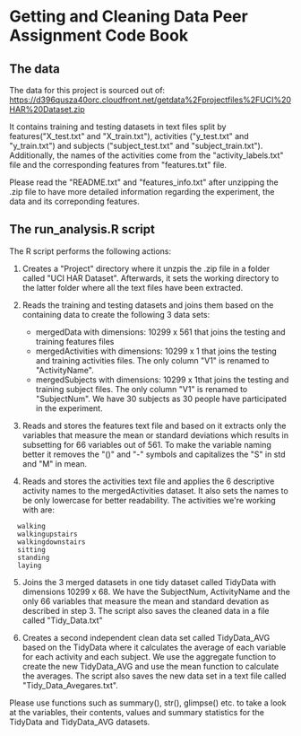 # Getting and Cleaning Data Peer Assignment Code Book

## The data

The data for this project is sourced out of: https://d396qusza40orc.cloudfront.net/getdata%2Fprojectfiles%2FUCI%20HAR%20Dataset.zip

It contains training and testing datasets in text files split by features("X_test.txt" and "X_train.txt"), activities ("y_test.txt" and "y_train.txt") and subjects ("subject_test.txt" and "subject_train.txt"). Additionally, the names of the activities come from the "activity_labels.txt" file and the corresponding features from "features.txt" file.

Please read the "README.txt" and "features_info.txt" after unzipping the .zip file to have more detailed information regarding the experiment, the data and its correponding features.

## The run_analysis.R script

The R script performs the following actions:

1. Creates a "Project" directory where it unzpis the .zip file in a folder called "UCI HAR Dataset". Afterwards, it sets the working directory to the latter folder where all the text files have been extracted. 

2. Reads the training and testing datasets and joins them based on the containing data to create the following 3 data sets:
   - mergedData with dimensions: 10299 x 561 that joins the testing and training features files
   - mergedActivities with dimensions: 10299 x 1 that joins the  testing and training activities files. The only column "V1" is renamed to "ActivityName".
   - mergedSubjects with dimensions: 10299 x 1that joins the testing and training subject files. The only column "V1" is renamed to "SubjectNum". We have 30 subjects as 30 people have participated in the experiment. 
   
3. Reads and stores the features text file and based on it extracts only the variables that measure the mean or standard deviations which results in subsetting for 66 variables out of 561. To make the variable naming better it removes the "()" and "-" symbols and capitalizes the "S" in std and "M" in mean.

4. Reads and stores the activities text file and applies the 6 descriptive activity names to the mergedActivities dataset. It also sets the names to be only lowercase for better readability. The activities we're working with are:
```
  walking
  walkingupstairs
  walkingdownstairs
  sitting
  standing
  laying
```
  
 5. Joins the 3 merged datasets in one tidy dataset called TidyData with dimensions 10299 x 68. We have the SubjectNum, ActivityName and the only 66 variables that measure the mean and standard devation as described in step 3. The script also saves the cleaned data in a file called "Tidy_Data.txt"
 
 6. Creates a second independent clean data set called TidyData_AVG based on the TidyData where it calculates the average of each variable for each activity and each subject. We use the aggregate function to create the new TidyData_AVG and use the mean function to calculate the averages. The script also saves the new data set in a text file called "Tidy_Data_Avegares.txt".
 
Please use functions such as summary(), str(), glimpse() etc. to take a look at the variables, their contents, values and summary statistics for the TidyData and TidyData_AVG datasets. 

